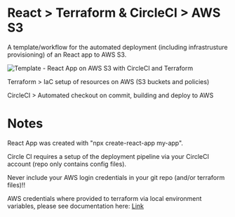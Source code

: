 #  React > Terraform & CircleCI > AWS S3

A template/workflow for the automated deployment (including infrastrusture provisioning) of an React app to AWS S3.


![Template - React App on AWS S3 with CircleCI and Terraform](https://i.imgur.com/h1OKYel.jpg)

Terraform > IaC setup of resources on AWS (S3 buckets and policies)

CircleCI > Automated checkout on commit, building and deploy to AWS

#  Notes

React App was created with "npx create-react-app my-app".

Circle CI requires a setup of the deployment pipeline via your CircleCI account (repo only contains config files).

Never include your AWS login credentials in your git repo (and/or terraform files)!!

AWS credentials where provided to terraform via local environment variables, please see documentation here:
[Link](https://www.terraform.io/docs/providers/aws/index.html)